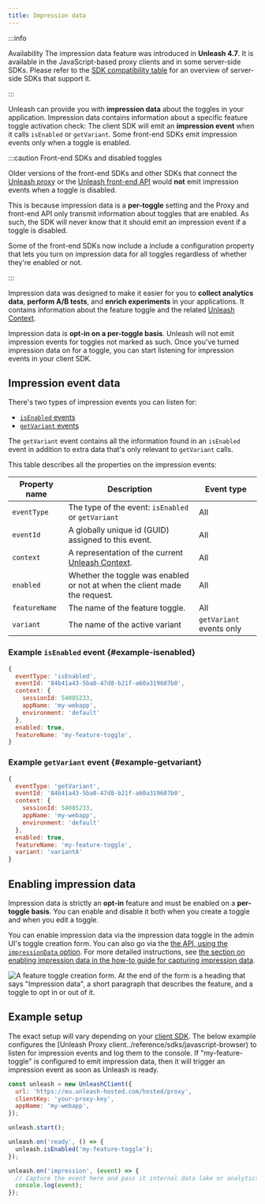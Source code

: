 ```yaml
---
title: Impression data
---
```


:::info

Availability The impression data feature was introduced in **Unleash 4.7**. It is available in the JavaScript-based proxy clients and in some server-side SDKs. Please refer to the [SDK compatibility table](../reference/sdks/index.md#server-side-sdk-compatibility-table) for an overview of server-side SDKs that support it.

:::

Unleash can provide you with **impression data** about the toggles in your application. Impression data contains information about a specific feature toggle activation check: The client SDK will emit an **impression event** when it calls `isEnabled` or `getVariant`. Some front-end SDKs emit impression events only when a toggle is enabled.

:::caution Front-end SDKs and disabled toggles

Older versions of the front-end SDKs and other SDKs that connect the [Unleash proxy](../reference/unleash-proxy.md) or the [Unleash front-end API](../reference/front-end-api.md) would **not** emit impression events when a toggle is disabled.

This is because impression data is a **per-toggle** setting and the Proxy and front-end API only transmit information about toggles that are enabled. As such, the SDK will never know that it should emit an impression event if a toggle is disabled.

Some of the front-end SDKs now include a include a configuration property that lets you turn on impression data for all toggles regardless of whether they're enabled or not.

:::

Impression data was designed to make it easier for you to **collect analytics data**, **perform A/B tests**, and **enrich experiments** in your applications. It contains information about the feature toggle and the related [Unleash Context](../reference/unleash-context.md).

Impression data is **opt-in on a per-toggle basis**. Unleash will not emit impression events for toggles not marked as such. Once you've turned impression data on for a toggle, you can start listening for impression events in your client SDK.

## Impression event data

There's two types of impression events you can listen for:

- [`isEnabled` events](#example-isenabled)
- [`getVariant` events](#example-getvariant)

The `getVariant` event contains all the information found in an `isEnabled` event in addition to extra data that's only relevant to `getVariant` calls.

This table describes all the properties on the impression events:

| Property name | Description | Event type |
| --- | --- | --- |
| `eventType` | The type of the event: `isEnabled` or `getVariant` | All |
| `eventId` | A globally unique id (GUID) assigned to this event. | All |
| `context` | A representation of the current [Unleash Context](../reference/unleash-context.md). | All |
| `enabled` | Whether the toggle was enabled or not at when the client made the request. | All |
| `featureName` | The name of the feature toggle. | All |
| `variant` | The name of the active variant | `getVariant` events only |

### Example `isEnabled` event {#example-isenabled}

```js
{
  eventType: 'isEnabled',
  eventId: '84b41a43-5ba0-47d8-b21f-a60a319607b0',
  context: {
    sessionId: 54085233,
    appName: 'my-webapp',
    environment: 'default'
  },
  enabled: true,
  featureName: 'my-feature-toggle',
}
```

### Example `getVariant` event {#example-getvariant}

```js
{
  eventType: 'getVariant',
  eventId: '84b41a43-5ba0-47d8-b21f-a60a319607b0',
  context: {
    sessionId: 54085233,
    appName: 'my-webapp',
    environment: 'default'
  },
  enabled: true,
  featureName: 'my-feature-toggle',
  variant: 'variantA'
}
```

## Enabling impression data

Impression data is strictly an **opt-in** feature and must be enabled on a **per-toggle basis**. You can enable and disable it both when you create a toggle and when you edit a toggle.

You can enable impression data via the impression data toggle in the admin UI's toggle creation form. You can also go via the [the API, using the `impressionData` option](/reference/api/legacy/unleash/admin/features-v2.md#create-toggle). For more detailed instructions, see [the section on enabling impression data in the how-to guide for capturing impression data](../how-to/how-to-capture-impression-data.mdx#step-1).

![A feature toggle creation form. At the end of the form is a heading that says "Impression data", a short paragraph that describes the feature, and a toggle to opt in or out of it.](/img/create_feat_impression.png)

## Example setup

The exact setup will vary depending on your [client SDK](../reference/sdks/index.md). The below example configures the [Unleash Proxy client../reference/sdks/javascript-browser) to listen for impression events and log them to the console. If "my-feature-toggle" is configured to emit impression data, then it will trigger an impression event as soon as Unleash is ready.

```js
const unleash = new UnleashClient({
  url: 'https://eu.unleash-hosted.com/hosted/proxy',
  clientKey: 'your-proxy-key',
  appName: 'my-webapp',
});

unleash.start();

unleash.on('ready', () => {
  unleash.isEnabled('my-feature-toggle');
});

unleash.on('impression', (event) => {
  // Capture the event here and pass it internal data lake or analytics provider
  console.log(event);
});
```
